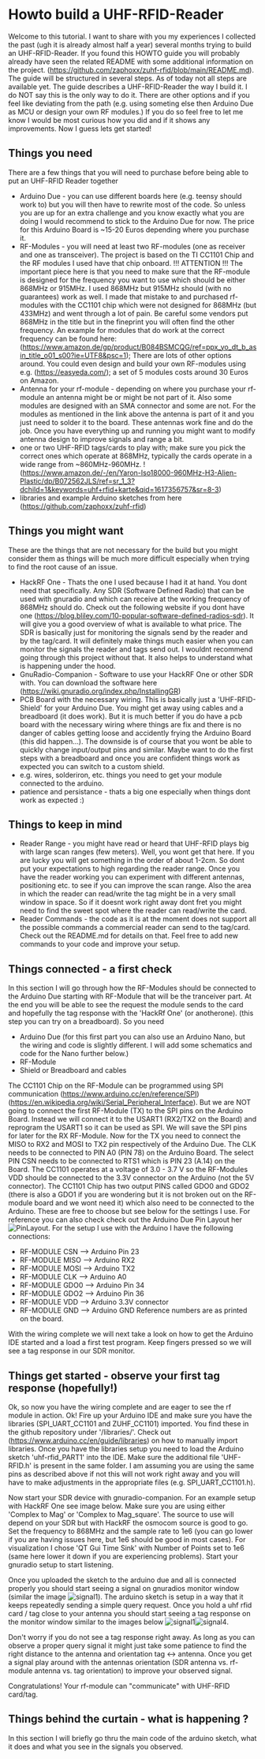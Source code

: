 # Howto build a UHF-RFID-Reader

Welcome to this tutorial. I want to share with you my experiences I collected the past (ugh it is already almost half a year) several months trying to build an UHF-RFID-Reader. If you found this HOWTO guide you will probably already have seen the related README with some additional information on the project. (https://github.com/zaphoxx/zuhf-rfid/blob/main/README.md). The guide will be structured in several steps. As of today not all steps are available yet.
The guide describes a UHF-RFID-Reader the way I build it. I do NOT say this is the only way to do it. There are other options and if you feel like deviating from the path (e.g. using someting else then Arduino Due as MCU or design your own RF modules.) If you do so feel free to let me know I would be most curious how you did and if it shows any improvements. Now I guess lets get started!

## Things you need

There are a few things that you will need to purchase before being able to put an UHF-RFID Reader together

* Arduino Due - you can use different boards here (e.g. teensy should work to) but you will then have to rewrite most of the code. So unless you are up for an extra challenge and you know exactly what you are doing I would recommend to stick to the Arduino Due for now. The price for this Arduino Board is ~15-20 Euros depending where you purchase it. 
* RF-Modules - you will need at least two RF-modules (one as receiver and one as transceiver). The project is based on the TI CC1101 Chip and the RF modules I used have that chip onboard. !!! ATTENTION !!! The important piece here is that you need to make sure that the RF-module is designed for the frequency you want to use which should be either 868MHz or 915MHz. I used 868MHz but 915MHz should (with no guarantees) work as well. I made that mistake to and purchased rf-modules with the CC1101 chip which were not designed for 868MHz (but 433MHz) and went through a lot of pain. Be careful some vendors put 868MHz in the title but in the fineprint you will often find the other frequency. An example for modules that do work at the correct frequency can be found here: (https://www.amazon.de/gp/product/B084BSMCQG/ref=ppx_yo_dt_b_asin_title_o01_s00?ie=UTF8&psc=1); There are lots of other options around. You could even design and build your own RF-modules using e.g. (https://easyeda.com/); a set of 5 modules costs around 30 Euros on Amazon.
* Antenna for your rf-module - depending on where you purchase your rf-module an antenna might be or might be not part of it. Also some modules are designed with an SMA connector and some are not. For the modules as mentioned in the link above the antenna is part of it and you just need to solder it to the board. These antennas work fine and do the job. Once you have everything up and running you might want to modify antenna design to improve signals and range a bit.
* one or two UHF-RFID tags/cards to play with; make sure you pick the correct ones which operate at 868MHz, typically the cards operate in a wide range from ~860MHz-960MHz. !(https://www.amazon.de/-/en/Yaron-Iso18000-960MHz-H3-Alien-Plastic/dp/B072562JLS/ref=sr_1_3?dchild=1&keywords=uhf+rfid+karte&qid=1617356757&sr=8-3)
* libraries and example Arduino sketches from here (https://github.com/zaphoxx/zuhf-rfid)

## Things you might want
These are the things that are not necessary for the build but you might consider them as things will be much more difficult especially when trying to find the root cause of an issue.

* HackRF One - Thats the one I used because I had it at hand. You dont need that specifically. Any SDR (Software Defined Radio) that can be used with gnuradio and which can receive at the working frequency of 868MHz should do. Check out the following website if you dont have one (https://blog.bliley.com/10-popular-software-defined-radios-sdr). It will give you a good overview of what is available to what price. The SDR is basically just for monitoring the signals send by the reader and by the tag/card. It will definitely make things much easier when you can monitor the signals the reader and tags send out. I wouldnt recommend going through this project without that. It also helps to understand what is happening under the hood. 
* GnuRadio-Companion - Software to use your HackRF One or other SDR with. You can download the software here (https://wiki.gnuradio.org/index.php/InstallingGR)
* PCB Board with the necessary wiring. This is basically just a 'UHF-RFID-Shield' for your Arduino Due. You might get away using cables and a breadboard (it does work). But it is much better if you do have a pcb board with the necessary wiring where things are fix and there is no danger of cables getting loose and accidently frying the Arduino Board (this did happen...). The downside is of course that you wont be able to quickly change input/output pins and similar. Maybe want to do the first steps with a breadboard and once you are confident things work as expected you can switch to a custom shield.
* e.g. wires, solderiron, etc. things you need to get your module connected to the arduino.
* patience and persistance - thats a big one especially when things dont work as expected :)

## Things to keep in mind

* Reader Range - you might have read or heard that UHF-RFID plays big with large scan ranges (few meters). Well, you wont get that here. If you are lucky you will get something in the order of about 1-2cm. So dont put your expectations to high regarding the reader range. Once you have the reader working you can experiment with different antennas, positioning etc. to see if you can improve the scan range. Also the area in which the reader can read/write the tag might be in a very small window in space. So if it doesnt work right away dont fret you might need to find the sweet spot where the reader can read/write the card. 
* Reader Commands - the code as it is at the moment does not support all the possible commands a commercial reader can send to the tag/card. Check out the README.md for details on that. Feel free to add new commands to your code and improve your setup.

## Things connected - a first check

In this section I will go through how the RF-Modules should be connected to the Arduino Due starting with RF-Module that will be the tranceiver part. At the end you will be able to see the request the module sends to the card and hopefully the tag response with the 'HackRf One' (or anotherone). (this step you can try on a breadboard). So you need
* Arduino Due (for this first part you can also use an Arduino Nano, but the wiring and code is slightly different. I will add some schematics and code for the Nano further below.)
* RF-Module
* Shield or Breadboard and cables

The CC1101 Chip on the RF-Module can be programmed using SPI communication (https://www.arduino.cc/en/reference/SPI)(https://en.wikipedia.org/wiki/Serial_Peripheral_Interface). But we are NOT going to connect the first RF-Module (TX) to the SPI pins on the Arduino Board. Instead we will connect it to the USART1 (RX2/TX2 on the Board) and reprogram the USART1 so it can be used as SPI. We will save the SPI pins for later for the RX RF-Module. 
Now for the TX you need to connect the MISO to RX2 and MOSI to TX2 pin respectively of the Arduino Due. The CLK needs to be connected to PIN A0 (PIN 78) on the Arduino Board. The select PIN CSN needs to be connected to RTS1 which is PIN 23 (A.14) on the Board. The CC1101 operates at a voltage of 3.0 - 3.7 V so the RF-Modules VDD should be connected to the 3.3V connector on the Arduino (not the 5V connector).
The CC1101 Chip has two output PINS called GDO0 and GDO2 (there is also a GDO1 if you are wondering but it is not broken out on the RF-module board and we wont need it) which also need to be connected to the Arduino. These are free to choose but see below for the settings I use. For reference you can also check check out the Arduino Due Pin Layout her ![PinLayout](https://www.14core.com/wp-content/uploads/2015/06/Arduino-Due-Pinout-Diagram-Illustration-Complete-Pin-Diagram-1.jpg).
For the setup I use with the Arduino I have the following connections:

* RF-MODULE CSN --> Arduino Pin 23
* RF-MODULE MISO --> Arduino RX2
* RF-MODULE MOSI --> Arduino TX2
* RF-MODULE CLK --> Arduino A0
* RF-MODULE GDO0 --> Arduino Pin 34
* RF-MODULE GDO2 --> Arduino Pin 36
* RF-MODULE VDD --> Arduino 3.3V connector
* RF-MODULE GND --> Arduino GND
Reference numbers are as printed on the board.

With the wiring complete we will next take a look on how to get the Arduino IDE started and a load a first test program. Keep fingers pressed so we will see a tag response in our SDR monitor.

## Things get started - observe your first tag response (hopefully!)

Ok, so now you have the wiring complete and are eager to see the rf module in action. Ok!
Fire up your Arduino IDE and make sure you have the libraries (SPI_UART_CC1101 and ZUHF_CC1101) imported. You find these in the github repository under '/libraries/'. Check out (https://www.arduino.cc/en/guide/libraries) on how to manually import libraries.
Once you have the libraries setup you need to load the Arduino sketch 'uhf-rfid_PART1' into the IDE. Make sure the additional file 'UHF-RFID.h' is present in the same folder.
I am assuming you are using the same pins as described above if not this will not work right away and you will have to make adjustments in the appropriate files (e.g. SPI_UART_CC1101.h).

Now start your SDR device with gnuradio-companion. For an example setup with HackRF One see image below. Make sure you are using either 'Complex to Mag' or 'Complex to Mag_square'. The source to use will depend on your SDR but with HackRF the osmocom source is good to go. Set the frequency to 868MHz and the sample rate to 1e6 (you can go lower if you are having issues here, but 1e6 should be good in most cases). For visualization I chose 'QT Gui Time Sink' with Number of Points set to 1e6 (same here lower it down if you are experiencing problems). Start your gnuradio setup to start listening.

Once you uploaded the sketch to the arduino due and all is connected properly you should start seeing a signal on gnuradios monitor window (similar the image ![signal1](https://github.com/zaphoxx/zuhf-rfid/blob/main/images/uhf-rfid_part1_signal01.png)). The arduino sketch is setup in a way that it keeps repeatedly sending a simple query request. Once you hold a uhf rfid card / tag close to your antenna you should start seeing a tag response on the monitor window similar to the images below ![signal1](https://github.com/zaphoxx/zuhf-rfid/blob/main/images/uhf-rfid_part1_signal02.png)![signal4](https://github.com/zaphoxx/zuhf-rfid/blob/main/images/uhf-rfid_part1_signal04.png).

Don't worry if you do not see a tag response right away. As long as you can observe a proper query signal it might just take some patience to find the right distance to the antenna and orientation tag <-> antenna. Once you get a signal play around with the antennas orientation (SDR antenna vs. rf-module antenna vs. tag orientation) to improve your observed signal.

Congratulations! Your rf-module can "communicate" with UHF-RFID card/tag.

## Things behind the curtain - what is happening ?

In this section I will briefly go thru the main code of the arduino sketch, what it does and what you see in the signals you observed.



